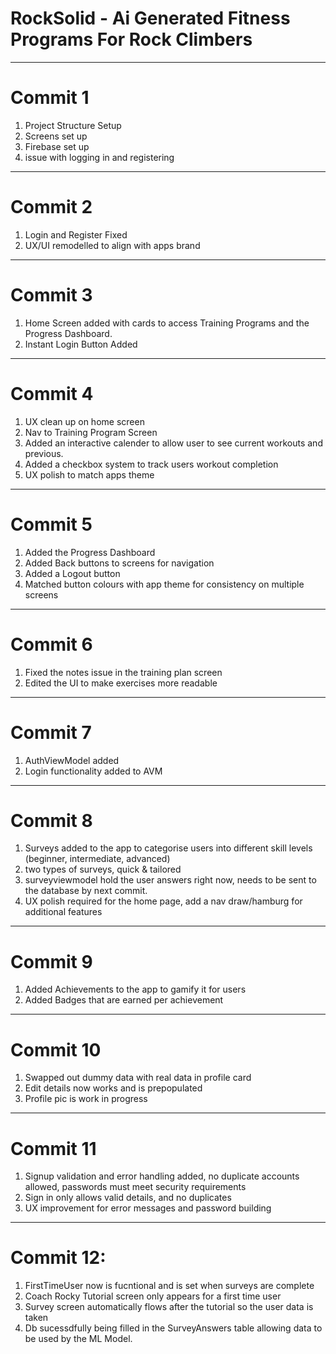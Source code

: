 # RockSolid - Ai Generated Fitness Programs For Rock Climbers 

---

# Commit 1
1. Project Structure Setup
2. Screens set up
3. Firebase set up
4. issue with logging in and registering

---

# Commit 2
1. Login and Register Fixed
2. UX/UI remodelled to align with apps brand

---

# Commit 3
1. Home Screen added with cards to access Training Programs and the Progress Dashboard.
2. Instant Login Button Added

---

# Commit 4
1. UX clean up on home screen
2. Nav to Training Program Screen
3. Added an interactive calender to allow user to see current workouts and previous.
4. Added a checkbox system to track users workout completion
5. UX polish to match apps theme

--- 

# Commit 5
1. Added the Progress Dashboard
2. Added Back buttons to screens for navigation
3. Added a Logout button
4. Matched button colours with app theme for consistency on multiple screens

---

# Commit 6
1. Fixed the notes issue in the training plan screen
2. Edited the UI to make exercises more readable

---

# Commit 7
1. AuthViewModel added
2. Login functionality added to AVM

---

# Commit 8
1. Surveys added to the app to categorise users into different skill levels (beginner, intermediate, advanced)
2. two types of surveys, quick & tailored
3. surveyviewmodel hold the user answers right now, needs to be sent to the database by next commit.
4. UX polish required for the home page, add a nav draw/hamburg for additional features

---

# Commit 9
1. Added Achievements to the app to gamify it for users
2. Added Badges that are earned per achievement

---

# Commit 10
1. Swapped out dummy data with real data in profile card
2. Edit details now works and is prepopulated
3. Profile pic is work in progress

---

# Commit 11
1. Signup validation and error handling added, no duplicate accounts allowed, passwords must meet security requirements
2. Sign in only allows valid details, and no duplicates
3. UX improvement for error messages and password building

---

# Commit 12: 
1. FirstTimeUser now is fucntional and is set when surveys are complete
2. Coach Rocky Tutorial screen only appears for a first time user
3. Survey screen automatically flows after the tutorial so the user data is taken
4. Db sucessdfully being filled in the SurveyAnswers table allowing data to be used by the ML Model.
